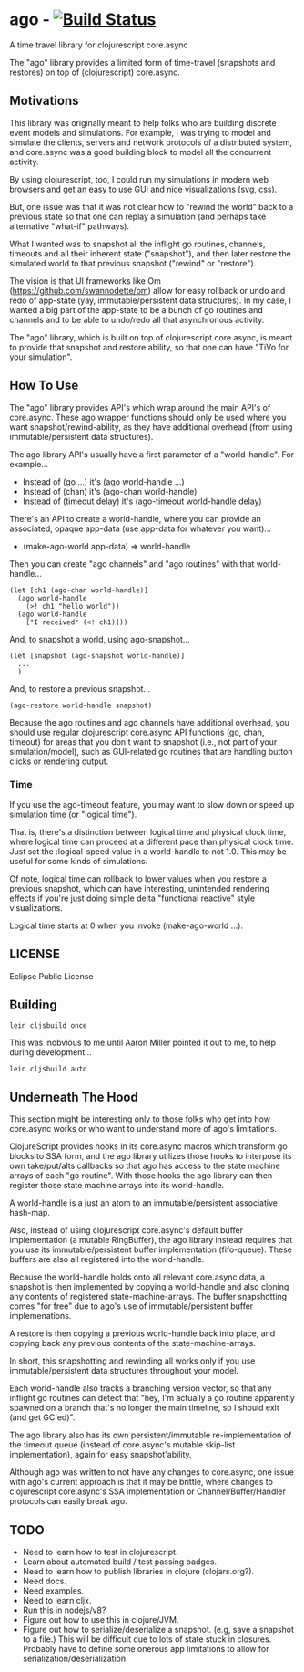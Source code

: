 # ago - [![Build Status](https://travis-ci.org/steveyen/ago.png?branch=master)](https://travis-ci.org/steveyen/ago)

A time travel library for clojurescript core.async

The "ago" library provides a limited form of time-travel (snapshots
and restores) on top of (clojurescript) core.async.

## Motivations

This library was originally meant to help folks who are building
discrete event models and simulations.  For example, I was trying to
model and simulate the clients, servers and network protocols of a
distributed system, and core.async was a good building block to
model all the concurrent activity.

By using clojurescript, too, I could run my simulations in modern web
browsers and get an easy to use GUI and nice visualizations (svg, css).

But, one issue was that it was not clear how to "rewind the world"
back to a previous state so that one can replay a simulation (and
perhaps take alternative "what-if" pathways).

What I wanted was to snapshot all the inflight go routines, channels,
timeouts and all their inherent state ("snapshot"), and then later
restore the simulated world to that previous snapshot ("rewind" or
"restore").

The vision is that UI frameworks like Om
(https://github.com/swannodette/om) allow for easy rollback or undo
and redo of app-state (yay, immutable/persistent data structures).  In
my case, I wanted a big part of the app-state to be a bunch of
go routines and channels and to be able to undo/redo all that
asynchronous activity.

The "ago" library, which is built on top of clojurescript core.async,
is meant to provide that snapshot and restore ability, so that one
can have "TiVo for your simulation".

## How To Use

The "ago" library provides API's which wrap around the main API's of
core.async.  These ago wrapper functions should only be used where you
want snapshot/rewind-ability, as they have additional overhead (from
using immutable/persistent data structures).

The ago library API's usually have a first parameter of a
"world-handle".  For example...

* Instead of (go ...) it's (ago world-handle ...)
* Instead of (chan) it's (ago-chan world-handle)
* Instead of (timeout delay) it's (ago-timeout world-handle delay)

There's an API to create a world-handle, where you can provide an
associated, opaque app-data (use app-data for whatever you want)...

* (make-ago-world app-data) => world-handle

Then you can create "ago channels" and "ago routines" with that
world-handle...

    (let [ch1 (ago-chan world-handle)]
      (ago world-handle
        (>! ch1 "hello world"))
      (ago world-handle
        ["I received" (<! ch1)]))

And, to snapshot a world, using ago-snapshot...

    (let [snapshot (ago-snapshot world-handle)]
      ...
      )

And, to restore a previous snapshot...

    (ago-restore world-handle snapshot)

Because the ago routines and ago channels have additional overhead,
you should use regular clojurescript core.async API functions (go,
chan, timeout) for areas that you don't want to snapshot (i.e., not
part of your simulation/model), such as GUI-related go routines that
are handling button clicks or rendering output.

### Time

If you use the ago-timeout feature, you may want to slow down
or speed up simulation time (or "logical time").

That is, there's a distinction between logical time and physical clock
time, where logical time can proceed at a different pace than physical
clock time.  Just set the :logical-speed value in a world-handle to
not 1.0.  This may be useful for some kinds of simulations.

Of note, logical time can rollback to lower values when you restore a
previous snapshot, which can have interesting, unintended rendering
effects if you're just doing simple delta "functional reactive" style
visualizations.

Logical time starts at 0 when you invoke (make-ago-world ...).

## LICENSE

Eclipse Public License

## Building

    lein cljsbuild once

This was inobvious to me until Aaron Miller pointed it out to me,
to help during development...

    lein cljsbuild auto

## Underneath The Hood

This section might be interesting only to those folks who get into how
core.async works or who want to understand more of ago's limitations.

ClojureScript provides hooks in its core.async macros which transform
go blocks to SSA form, and the ago library utilizes those hooks to
interpose its own take/put/alts callbacks so that ago has access to
the state machine arrays of each "go routine".  With those hooks the
ago library can then register those state machine arrays into its
world-handle.

A world-handle is a just an atom to an immutable/persistent
associative hash-map.

Also, instead of using clojurescript core.async's default buffer
implementation (a mutable RingBuffer), the ago library instead
requires that you use its immutable/persistent buffer implementation
(fifo-queue).  These buffers are also all registered into the
world-handle.

Because the world-handle holds onto all relevant core.async data, a
snapshot is then implemented by copying a world-handle and also
cloning any contents of registered state-machine-arrays.  The buffer
snapshotting comes "for free" due to ago's use of immutable/persistent
buffer implemenations.

A restore is then copying a previous world-handle back into place,
and copying back any previous contents of the state-machine-arrays.

In short, this snapshotting and rewinding all works only if you use
immutable/persistent data structures throughout your model.

Each world-handle also tracks a branching version vector, so that any
inflight go routines can detect that "hey, I'm actually a go routine
apparently spawned on a branch that's no longer the main timeline, so
I should exit (and get GC'ed)".

The ago library also has its own persistent/immutable
re-implementation of the timeout queue (instead of core.async's
mutable skip-list implementation), again for easy snapshot'ability.

Although ago was written to not have any changes to core.async, one
issue with ago's current approach is that it may be brittle, where
changes to clojurescript core.async's SSA implementation or
Channel/Buffer/Handler protocols can easily break ago.

## TODO

* Need to learn how to test in clojurescript.
* Learn about automated build / test passing badges.
* Need to learn how to publish libraries in clojure (clojars.org?).
* Need docs.
* Need examples.
* Need to learn cljx.
* Run this in nodejs/v8?
* Figure out how to use this in clojure/JVM.
* Figure out how to serialize/deserialize a snapshot.
  (e.g, save a snapshot to a file.)
  This will be difficult due to lots of state stuck in closures.
  Probably have to define some onerous app limitations to allow for
  serialization/deserialization.

